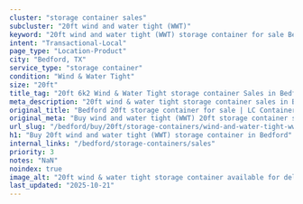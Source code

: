 ```yaml
---
cluster: "storage container sales"
subcluster: "20ft wind and water tight (WWT)"
keyword: "20ft wind and water tight (WWT) storage container for sale Bedford, TX"
intent: "Transactional-Local"
page_type: "Location-Product"
city: "Bedford, TX"
service_type: "storage container"
condition: "Wind & Water Tight"
size: "20ft"
title_tag: "20ft 6k2 Wind & Water Tight storage container Sales in Bedford | LC Container"
meta_description: "20ft wind & water tight storage container sales in Bedford. Fast delivery, competitive pricing. Serving storage containers area. Quote ID: AYX. Call (214) 524-4168 for your free quote today."
original_title: "Bedford 20ft storage container for sale | LC Container"
original_meta: "Buy wind and water tight (WWT) 20ft storage container sale with local delivery in Bedford, TX. LC Container — local Since 2003. Request a fast quote today."
url_slug: "/bedford/buy/20ft/storage-containers/wind-and-water-tight-wwt"
h1: "Buy 20ft wind and water tight (WWT) storage container in Bedford"
internal_links: "/bedford/storage-containers/sales"
priority: 3
notes: "NaN"
noindex: true
image_alt: "20ft wind & water tight storage container available for delivery in Bedford"
last_updated: "2025-10-21"
---
```


<!-- TODO: Add unique city/inventory copy, images, and internal links here. -->
